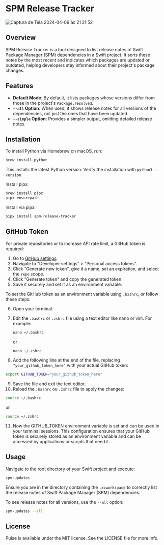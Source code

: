# SPM Release Tracker
![Captura de Tela 2024-04-09 às 21 21 52](https://github.com/hugovanderlei/SPM-Release-Tracker/assets/184836/7f31905f-2674-45ab-bf39-ab14f54d43bd)

## Overview
SPM Release Tracker is a tool designed to list release notes of Swift Package Manager (SPM) dependencies in a Swift project. It sorts these notes by the most recent and indicates which packages are updated or outdated, helping developers stay informed about their project's package changes.

## Features
- **Default Mode**: By default, it lists packages whose versions differ from those in the project's `Package.resolved`.
- **`--all` Option**: When used, it shows release notes for all versions of the dependencies, not just the ones that have been updated.
- **`--simple` Option**: Provides a simpler output, omitting detailed release notes.

## Installation

To install Python via Homebrew on macOS, run:
```bash
brew install python
```
This installs the latest Python version. Verify the installation with `python3 --version`.

Install pipx:
```bash
brew install pipx
pipx ensurepath
```
Install via pipx:
```bash
pipx install spm-release-tracker
```

## GitHub Token
For private repositories or to increase API rate limit, a GitHub token is required:

1. Go to [GitHub settings](https://github.com/settings/tokens).
2. Navigate to "Developer settings" > "Personal access tokens".
3. Click "Generate new token", give it a name, set an expiration, and select the `repo` scope.
4. Click "Generate token" and copy the generated token.
5. Save it securely and set it as an environment variable:

To set the GitHub token as an environment variable using `.bashrc`, or  follow these steps:

6. Open your terminal.
7. Edit the `.bashrc` or `.zshrc` file using a text editor like nano or vim. For example:

   ```bash
   nano ~/.bashrc
   ```
   or
   ```bash
   nano ~/.zshrc
   ```
   
9. Add the following line at the end of the file, replacing `"your_github_token_here"` with your actual GitHub token:

```bash
export GITHUB_TOKEN="your_github_token_here"
```
9. Save the file and exit the text editor.
10. Reload the `.bashrc` ou `.zshrc` file to apply the changes:
```bash
source ~/.bashrc
```
or 
```bash
source ~/.zshrc
```

11. Now the GITHUB_TOKEN environment variable is set and can be used in your terminal sessions.
This configuration ensures that your GitHub token is securely stored as an environment variable and can be accessed by applications or scripts that need it.

## Usage
Navigate to the root directory of your Swift project and execute: 
```bash
spm-updates
```
Ensure you are in the directory containing the `.xcworkspace` to correctly list the release notes of Swift Package Manager (SPM) dependencies.

To see release notes for all versions, use the `--all` option:
```bash
spm-updates --all
```

## License
Pulse is available under the MIT license. See the LICENSE file for more info.


